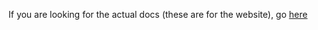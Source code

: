 If you are looking for the actual docs (these are for the website), go [here](https://github.com/Henryws/pacstall/tree/master/misc/docs)
